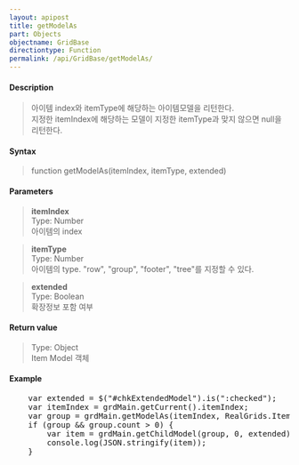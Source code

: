```yaml
---
layout: apipost
title: getModelAs
part: Objects
objectname: GridBase
directiontype: Function
permalink: /api/GridBase/getModelAs/
---
```



#### Description

> 아이템 index와 itemType에 해당하는 아이템모델을 리턴한다.   
> 지정한 itemIndex에 해당하는 모델이 지정한 itemType과 맞지 않으면 null을 리턴한다.  

#### Syntax

> function getModelAs(itemIndex, itemType, extended)  

#### Parameters

> **itemIndex**  
> Type: Number  
> 아이템의 index  

> **itemType**  
> Type: Number  
> 아이템의 type. "row", "group", "footer", "tree"를 지정할 수 있다.  

> **extended**  
> Type: Boolean  
> 확장정보 포함 여부  

#### Return value

> Type: Object  
> Item Model 객체  

#### Example

<pre class="prettyprint">
    var extended = $("#chkExtendedModel").is(":checked");
    var itemIndex = grdMain.getCurrent().itemIndex;
    var group = grdMain.getModelAs(itemIndex, RealGrids.ItemType.GROUP);
    if (group && group.count > 0) {
        var item = grdMain.getChildModel(group, 0, extended);
        console.log(JSON.stringify(item));
    }
</pre>




